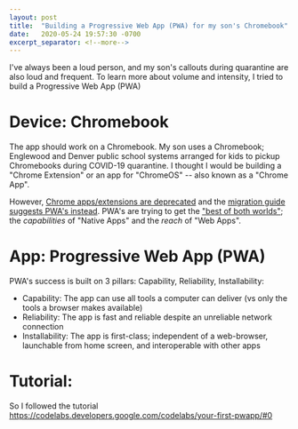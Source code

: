 ```yaml
---
layout: post
title:  "Building a Progressive Web App (PWA) for my son's Chromebook"
date:   2020-05-24 19:57:30 -0700
excerpt_separator: <!--more-->
---
```

I've always been a loud person, and my son's callouts during quarantine are also loud and frequent. To learn more about volume and intensity, I tried to build a Progressive Web App (PWA)
<!--more-->

# Device: Chromebook
The app should work on a Chromebook. My son uses a Chromebook; Englewood and Denver public school systems arranged for kids to pickup Chromebooks during COVID-19 quarantine. I thought I would be building a "Chrome Extension" or an app for "ChromeOS" -- also known as a "Chrome App". 

However, [Chrome apps/extensions are deprecated](https://blog.chromium.org/2020/01/moving-forward-from-chrome-apps.html) and the [migration guide suggests PWA's instead](https://developers.chrome.com/apps/migration). PWA's are trying to get the ["best of both worlds"](https://webdev.imgix.net/what-are-pwas/capabilities-reach.svg); the *capabilities* of "Native Apps" and the *reach* of "Web Apps". 

# App: Progressive Web App (PWA)
PWA's success is built on 3 pillars: Capability, Reliability, Installability:
 - Capability: The app can use all tools a computer can deliver (vs only the tools a browser makes available)
 - Reliability: The app is fast and reliable despite an unreliable network connection
 - Installability: The app is first-class; independent of a web-browser, launchable from home screen, and interoperable with other apps

# Tutorial: 
So I followed the tutorial https://codelabs.developers.google.com/codelabs/your-first-pwapp/#0